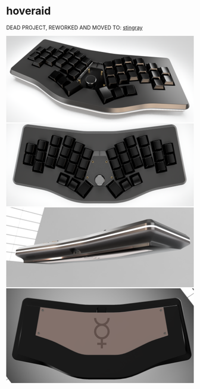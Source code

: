 # hoveraid

DEAD PROJECT, REWORKED AND MOVED TO: [stingray](https://github.com/freya-irl/stingray)

![front](https://github.com/freya-irl/hoveraid/blob/main/pictures/front.PNG)
![top](https://github.com/freya-irl/hoveraid/blob/main/pictures/top.png)
![back view](https://github.com/freya-irl/hoveraid/blob/main/pictures/port.PNG)
![weight](https://github.com/freya-irl/hoveraid/blob/main/pictures/bottom%20weight.PNG)
